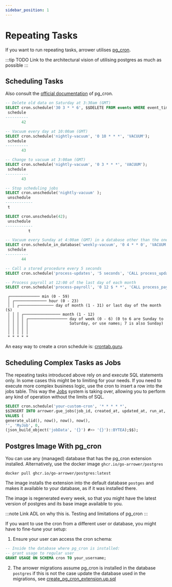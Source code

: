 ```yaml
---
sidebar_position: 1
---
```





# Repeating Tasks

If you want to run repeating tasks, arrower utilises [pg_cron](https://github.com/citusdata/pg_cron).

:::tip
TODO Link to the architectural vision of utilising postgres as much as possible
:::



## Scheduling Tasks
Also consult the [official documentation](https://github.com/citusdata/pg_cron) of pg_cron.

```sql
-- Delete old data on Saturday at 3:30am (GMT)
SELECT cron.schedule('30 3 * * 6', $$DELETE FROM events WHERE event_time < now() - interval '1 week'$$);
 schedule
----------
       42

-- Vacuum every day at 10:00am (GMT)
SELECT cron.schedule('nightly-vacuum', '0 10 * * *', 'VACUUM');
 schedule
----------
       43

-- Change to vacuum at 3:00am (GMT)
SELECT cron.schedule('nightly-vacuum', '0 3 * * *', 'VACUUM');
 schedule
----------
       43

-- Stop scheduling jobs
SELECT cron.unschedule('nightly-vacuum' );
 unschedule 
------------
 t

SELECT cron.unschedule(42);
 unschedule
------------
          t

-- Vacuum every Sunday at 4:00am (GMT) in a database other than the one pg_cron is installed in
SELECT cron.schedule_in_database('weekly-vacuum', '0 4 * * 0', 'VACUUM', 'some_other_database');
 schedule
----------
       44

-- Call a stored procedure every 5 seconds
SELECT cron.schedule('process-updates', '5 seconds', 'CALL process_updates()');

-- Process payroll at 12:00 of the last day of each month
SELECT cron.schedule('process-payroll', '0 12 $ * *', 'CALL process_payroll()');
```

```
 ┌───────────── min (0 - 59)
 │ ┌────────────── hour (0 - 23)
 │ │ ┌─────────────── day of month (1 - 31) or last day of the month ($)
 │ │ │ ┌──────────────── month (1 - 12)
 │ │ │ │ ┌───────────────── day of week (0 - 6) (0 to 6 are Sunday to
 │ │ │ │ │                  Saturday, or use names; 7 is also Sunday)
 │ │ │ │ │
 │ │ │ │ │
 * * * * *
```

An easy way to create a cron schedule is: [crontab.guru](http://crontab.guru/).




## Scheduling Complex Tasks as Jobs
The repeating tasks introduced above rely on and execute SQL statements only. 
In some cases this might be to limiting for your needs.
If you need to execute more complex business logic, use the cron to insert a row into the jobs table. 
This way the [Jobs](./jobs#inserting-jobs-into-the-database) system is taking over,
allowing you to perform any kind of operation without the limits of SQL.

```sql
SELECT cron.schedule('your-custom-cron', '* * * * *',
$$INSERT INTO arrower.gue_jobs(job_id, created_at, updated_at, run_at, queue, job_type, priority, args)
VALUES (
generate_ulid(), now(), now(), now(),
'', 'MyJob', 0,
(json_build_object('jobData', '{}') #>> '{}')::BYTEA);$$);
```




## Postgres Image With pg_cron

You can use any (managed) database that has the pg_cron extension installed.
Alternatively, use the docker image `ghcr.io/go-arrower/postgres`

```shell
docker pull ghcr.io/go-arrower/postgres:latest
```

The image installs the extension into the default database `postges` and makes it available to your database, 
as if it was installed there.

The image is regenerated every week, so that you might have the latest version of postgres and its base image available to you.

:::note
Link ADL on why this is. 
Testing and limitations of pg_cron
:::

If you want to use the cron from a different user or database, you might have to fine-tune your setup:
1. Ensure your user can access the cron schema:
```sql
-- Inside the database where pg_cron is installed:
-- grant usage to regular user
GRANT USAGE ON SCHEMA cron TO your_username;
```
2. The arrower migrations assume pg_cron is installed in the database `postgres` if this is not the case
update the database used in the migrations, see [create_pg_cron_extension.up.sql](https://github.com/go-arrower/arrower/blob/master/postgres/migrations/000003_create_pg_cron_extension.up.sql) 